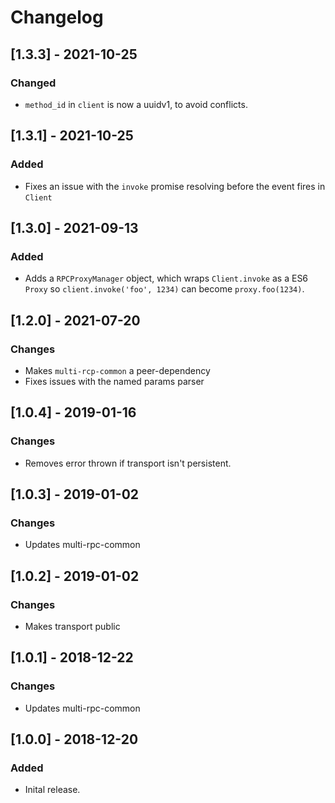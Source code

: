 # Changelog

## [1.3.3] - 2021-10-25
### Changed
- `method_id` in `client` is now a uuidv1, to avoid conflicts.

## [1.3.1] - 2021-10-25
### Added
- Fixes an issue with the `invoke` promise resolving before the event fires in `Client`

## [1.3.0] - 2021-09-13
### Added 
- Adds a `RPCProxyManager` object, which wraps `Client.invoke` as a ES6 `Proxy` so `client.invoke('foo', 1234)` can become `proxy.foo(1234)`.

## [1.2.0] - 2021-07-20
### Changes
- Makes `multi-rcp-common` a peer-dependency
- Fixes issues with the named params parser

## [1.0.4] - 2019-01-16
### Changes
- Removes error thrown if transport isn't persistent.

## [1.0.3] - 2019-01-02
### Changes
- Updates multi-rpc-common

## [1.0.2] - 2019-01-02
### Changes
- Makes transport public

## [1.0.1] - 2018-12-22
### Changes
- Updates multi-rpc-common

## [1.0.0] - 2018-12-20
### Added
- Inital release.
